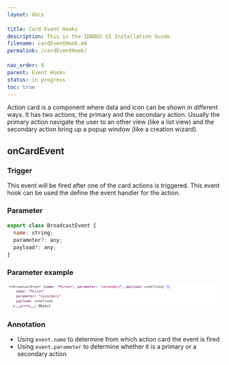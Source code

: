 ```yaml
---
layout: docs

title: Card Event Hooks
description: This is the IDABUS UI Installation Guide
filename: cardEventHook.md
permalink: /cardEventHook/

nav_order: 8
parent: Event Hooks
status: in progress
toc: true
---
```

Action card is a component where data and icon can be shown in different ways. It has two actions, the primary and the secondary action. Usually the primary action navigate the user to an other view (like a list view) and the secondary action bring up a popup window (like a creation wizard).


## onCardEvent

### Trigger
This event will be fired after one of the card actions is triggered.
This event hook can be used the define the event handler for the action.

### Parameter
```js
export class BroadcastEvent {
  name: string;
  parameter?: any;
  payload?: any;
}
```

### Parameter example
![onactioncardevent.png](/img/onactioncardevent-05631d24-f955-430a-9c62-1aefd0d1d984.png)

### Annotation
- Using `event.name` to determine from which action card the event is fired
- Using `event.parameter` to determine whether it is a primary or a secondary action
